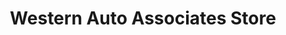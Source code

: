 ---
title: "Western Auto Associates Store"
url: /anniston/western-auto-associates-store/
shop: toys
---